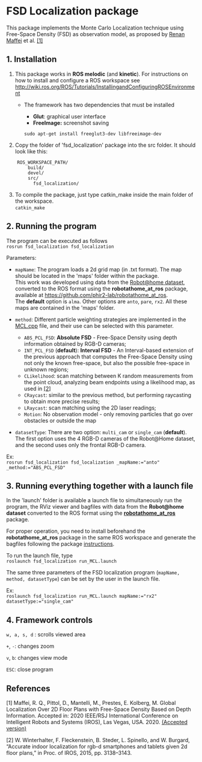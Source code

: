# FSD Localization package

This package implements the Monte Carlo Localization technique using Free-Space Density (FSD) as observation model, as proposed by [Renan Maffei](http://www.inf.ufrgs.br/~rqmaffei/) et al. [[1]](#1)

## 1. Installation 

1. This package works in **ROS melodic** (and **kinetic**). For instructions on how to install and configure a ROS workspace see
http://wiki.ros.org/ROS/Tutorials/InstallingandConfiguringROSEnvironment

    - The framework has two dependencies that must be installed
        - **Glut**:      graphical user interface
        - **FreeImage:** screenshot saving

        `sudo apt-get install freeglut3-dev libfreeimage-dev`

2. Copy the folder of 'fsd_localization' package into the src folder. It should look like this:  
```
    ROS_WORKSPACE_PATH/
        build/
        devel/
        src/
          fsd_localization/
```

3. To compile the package, just type catkin_make inside the main folder of the workspace.  
    `catkin_make`

## 2. Running the program

The program can be executed as follows  
`rosrun fsd_localization fsd_localization`

Parameters:
- `mapName`: The program loads a 2d grid map (in .txt format). The map should be located in the 'maps' folder within the package.   
This work was developed using data from the [Robot@home dataset](http://mapir.isa.uma.es/mapirwebsite/index.php/mapir-downloads/203-robot-at-home-dataset.htmlurl), converted to the ROS format using the **robotathome_at_ros** package, available at https://github.com/phir2-lab/robotathome_at_ros.  
The **default** option is `alma`. Other options are `anto`, `pare`, `rx2`. All these maps are contained in the 'maps' folder.

- `method`: Different particle weighting strategies are implemented in the [MCL.cpp](src/MCL.cpp) file, and their use can be selected with this parameter. 
    - `ABS_PCL_FSD`: **Absolute FSD** - Free-Space Density using depth information obtained by RGB-D cameras;
    - `INT_PCL_FSD` (**default**): **Interval FSD** - An Interval-based extension of the previous approach that computes the Free-Space Density using not only the known free-space, but also the possible free-space in unknown regions;
    - `CLikelihood`: scan matching between K random measurements from the point cloud, analyzing beam endpoints using a likelihood map, as used in [[2]](#2)
    - `CRaycast`: similar to the previous method, but performing raycasting to obtain more precise results;
    - `LRaycast`: scan matching using the 2D laser readings;
    - `Motion`: No observation model - only removing particles that go over obstacles or outside the map

- `datasetType`: There are two option: `multi_cam` or `single_cam` (**default**). The first option uses the 4 RGB-D cameras of the Robot@Home dataset, and the second uses only the frontal RGB-D camera.

Ex:  
    `rosrun fsd_localization fsd_localization _mapName:="anto" _method:="ABS_PCL_FSD"`

## 3. Running everything together with a launch file

In the 'launch' folder is available a launch file to simultaneously run the program, the RViz viewer and bagfiles with data from the **Robot@home dataset** converted to the ROS format using the [**robotathome_at_ros**](https://github.com/phir2-lab/robotathome_at_ros) package.

For proper operation, you need to install beforehand the **robotathome_at_ros** package in the same ROS workspace and generate the bagfiles following the package [instructions](https://github.com/phir2-lab/robotathome_at_ros#readme).

To run the launch file, type  
`roslaunch fsd_localization run_MCL.launch`

The same three parameters of the FSD localization program (`mapName, method, datasetType`) can be set by the user in the launch file.

Ex:  
`roslaunch fsd_localization run_MCL.launch mapName:="rx2" datasetType:="single_cam"`

## 4. Framework controls

`w, a, s, d` : scrolls viewed area

`+`, `-`: changes zoom

`v`, `b`: changes view mode

`ESC`: close program


## References

<a id="1">[1]</a> Maffei, R. Q., Pittol, D., Mantelli, M., Prestes, E. Kolberg, M. Global Localization Over 2D Floor Plans with Free-Space Density Based on Depth Information. Accepted in: 2020 IEEE/RSJ International Conference on Intelligent Robots and Systems (IROS), Las Vegas, USA. 2020. [(Accepted version)](http://www.inf.ufrgs.br/~rqmaffei/files/papers/Maffei2020IROS.pdf)

<a id="2">[2]</a> 
W. Winterhalter, F. Fleckenstein, B. Steder, L. Spinello, and W. Burgard, 
“Accurate indoor localization for rgb-d smartphones and tablets given 2d floor plans,” 
in Proc. of IROS, 2015, pp. 3138–3143.
